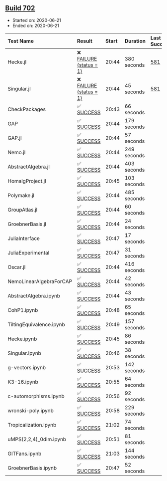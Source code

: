 ## [Build 702](https://oscarci.mathematik.uni-kl.de/job/oscar-julia-1.4/702/)

* Started on: 2020-06-21
* Ended on: 2020-06-21

| Test Name    | Result | Start | Duration | Last Success | First Failure |
|:-------------|:-------|:------|:---------|:-------------|:--------------|
| Hecke.jl | ❌ [FAILURE (status = 1)](https://oscarci.mathematik.uni-kl.de/job/oscar-julia-1.4/702/artifact/logs/build-702/Hecke.jl.log) | 20:44 | 380 seconds | [581](https://oscarci.mathematik.uni-kl.de/job/oscar-julia-1.4/581/) | [582](https://oscarci.mathematik.uni-kl.de/job/oscar-julia-1.4/582/) |
| Singular.jl | ❌ [FAILURE (status = 1)](https://oscarci.mathematik.uni-kl.de/job/oscar-julia-1.4/702/artifact/logs/build-702/Singular.jl.log) | 20:44 | 45 seconds | [581](https://oscarci.mathematik.uni-kl.de/job/oscar-julia-1.4/581/) | [582](https://oscarci.mathematik.uni-kl.de/job/oscar-julia-1.4/582/) |
| CheckPackages | ✅ [SUCCESS](https://oscarci.mathematik.uni-kl.de/job/oscar-julia-1.4/702/artifact/logs/build-702/CheckPackages.log) | 20:43 | 66 seconds |  |  |
| GAP | ✅ [SUCCESS](https://oscarci.mathematik.uni-kl.de/job/oscar-julia-1.4/702/artifact/logs/build-702/GAP.log) | 20:44 | 179 seconds |  |  |
| GAP.jl | ✅ [SUCCESS](https://oscarci.mathematik.uni-kl.de/job/oscar-julia-1.4/702/artifact/logs/build-702/GAP.jl.log) | 20:44 | 57 seconds |  |  |
| Nemo.jl | ✅ [SUCCESS](https://oscarci.mathematik.uni-kl.de/job/oscar-julia-1.4/702/artifact/logs/build-702/Nemo.jl.log) | 20:44 | 249 seconds |  |  |
| AbstractAlgebra.jl | ✅ [SUCCESS](https://oscarci.mathematik.uni-kl.de/job/oscar-julia-1.4/702/artifact/logs/build-702/AbstractAlgebra.jl.log) | 20:44 | 403 seconds |  |  |
| HomalgProject.jl | ✅ [SUCCESS](https://oscarci.mathematik.uni-kl.de/job/oscar-julia-1.4/702/artifact/logs/build-702/HomalgProject.jl.log) | 20:45 | 103 seconds |  |  |
| Polymake.jl | ✅ [SUCCESS](https://oscarci.mathematik.uni-kl.de/job/oscar-julia-1.4/702/artifact/logs/build-702/Polymake.jl.log) | 20:44 | 485 seconds |  |  |
| GroupAtlas.jl | ✅ [SUCCESS](https://oscarci.mathematik.uni-kl.de/job/oscar-julia-1.4/702/artifact/logs/build-702/GroupAtlas.jl.log) | 20:44 | 60 seconds |  |  |
| GroebnerBasis.jl | ✅ [SUCCESS](https://oscarci.mathematik.uni-kl.de/job/oscar-julia-1.4/702/artifact/logs/build-702/GroebnerBasis.jl.log) | 20:44 | 24 seconds |  |  |
| JuliaInterface | ✅ [SUCCESS](https://oscarci.mathematik.uni-kl.de/job/oscar-julia-1.4/702/artifact/logs/build-702/JuliaInterface.log) | 20:47 | 17 seconds |  |  |
| JuliaExperimental | ✅ [SUCCESS](https://oscarci.mathematik.uni-kl.de/job/oscar-julia-1.4/702/artifact/logs/build-702/JuliaExperimental.log) | 20:47 | 31 seconds |  |  |
| Oscar.jl | ✅ [SUCCESS](https://oscarci.mathematik.uni-kl.de/job/oscar-julia-1.4/702/artifact/logs/build-702/Oscar.jl.log) | 20:44 | 416 seconds |  |  |
| NemoLinearAlgebraForCAP | ✅ [SUCCESS](https://oscarci.mathematik.uni-kl.de/job/oscar-julia-1.4/702/artifact/logs/build-702/NemoLinearAlgebraForCAP.log) | 20:44 | 42 seconds |  |  |
| AbstractAlgebra.ipynb | ✅ [SUCCESS](https://oscarci.mathematik.uni-kl.de/job/oscar-julia-1.4/702/artifact/logs/build-702/AbstractAlgebra.ipynb.log) | 20:44 | 43 seconds |  |  |
| CohP1.ipynb | ✅ [SUCCESS](https://oscarci.mathematik.uni-kl.de/job/oscar-julia-1.4/702/artifact/logs/build-702/CohP1.ipynb.log) | 20:48 | 65 seconds |  |  |
| TiltingEquivalence.ipynb | ✅ [SUCCESS](https://oscarci.mathematik.uni-kl.de/job/oscar-julia-1.4/702/artifact/logs/build-702/TiltingEquivalence.ipynb.log) | 20:49 | 157 seconds |  |  |
| Hecke.ipynb | ✅ [SUCCESS](https://oscarci.mathematik.uni-kl.de/job/oscar-julia-1.4/702/artifact/logs/build-702/Hecke.ipynb.log) | 20:45 | 86 seconds |  |  |
| Singular.ipynb | ✅ [SUCCESS](https://oscarci.mathematik.uni-kl.de/job/oscar-julia-1.4/702/artifact/logs/build-702/Singular.ipynb.log) | 20:46 | 38 seconds |  |  |
| g-vectors.ipynb | ✅ [SUCCESS](https://oscarci.mathematik.uni-kl.de/job/oscar-julia-1.4/702/artifact/logs/build-702/g-vectors.ipynb.log) | 20:53 | 142 seconds |  |  |
| K3-16.ipynb | ✅ [SUCCESS](https://oscarci.mathematik.uni-kl.de/job/oscar-julia-1.4/702/artifact/logs/build-702/K3-16.ipynb.log) | 20:55 | 64 seconds |  |  |
| c-automorphisms.ipynb | ✅ [SUCCESS](https://oscarci.mathematik.uni-kl.de/job/oscar-julia-1.4/702/artifact/logs/build-702/c-automorphisms.ipynb.log) | 20:56 | 92 seconds |  |  |
| wronski-poly.ipynb | ✅ [SUCCESS](https://oscarci.mathematik.uni-kl.de/job/oscar-julia-1.4/702/artifact/logs/build-702/wronski-poly.ipynb.log) | 20:58 | 229 seconds |  |  |
| Tropicalization.ipynb | ✅ [SUCCESS](https://oscarci.mathematik.uni-kl.de/job/oscar-julia-1.4/702/artifact/logs/build-702/Tropicalization.ipynb.log) | 21:02 | 74 seconds |  |  |
| uMPS(2,2,4)_0dim.ipynb | ✅ [SUCCESS](https://oscarci.mathematik.uni-kl.de/job/oscar-julia-1.4/702/artifact/logs/build-702/uMPS-2-2-4-_0dim.ipynb.log) | 20:51 | 81 seconds |  |  |
| GITFans.ipynb | ✅ [SUCCESS](https://oscarci.mathematik.uni-kl.de/job/oscar-julia-1.4/702/artifact/logs/build-702/GITFans.ipynb.log) | 21:03 | 144 seconds |  |  |
| GroebnerBasis.ipynb | ✅ [SUCCESS](https://oscarci.mathematik.uni-kl.de/job/oscar-julia-1.4/702/artifact/logs/build-702/GroebnerBasis.ipynb.log) | 20:47 | 52 seconds |  |  |
